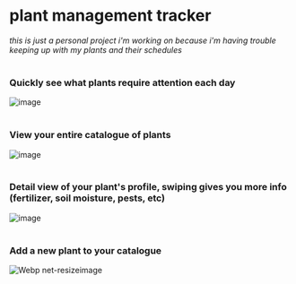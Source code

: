 
# plant management tracker
_this is just a personal project i'm working on because i'm having trouble keeping up with my plants and their schedules_
<br /><br />

### Quickly see what plants require attention each day
![image](http://sprout.karinacodes.com/images/readme-screenshots/screenshot_01.jpg)
<br /><br />

### View your entire catalogue of plants
![image](http://sprout.karinacodes.com/images/readme-screenshots/screenshot_02.jpg)
<br /><br />

### Detail view of your plant's profile, swiping gives you more info (fertilizer, soil moisture, pests, etc)
![image](http://sprout.karinacodes.com/images/readme-screenshots/screenshot_03.jpg)
<br /><br />

### Add a new plant to your catalogue
![Webp net-resizeimage](https://user-images.githubusercontent.com/19538307/96923257-df90e700-1465-11eb-99a4-11256e9480da.jpg)
